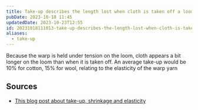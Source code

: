 ```yaml
---
title: Take-up describes the length lost when cloth is taken off a loom
pubDate: 2023-10-18 11:45
updatedDate: 2023-10-23T12:55
id: 20231018111013-take-up-describes-the-length-lost-when-cloth-is-taken-off-a-loom
aliases:
  - take-up
---
```


Because the warp is held under tension on the loom, cloth appears a bit longer on the loom than when it is taken off. An average take-up would be 10% for cotton, 15% for wool, relating to the elasticity of the warp yarn

## Sources

- [This blog post about take-up, shrinkage and elasticity](https://yarnworker.com/take-up_shrinkage_elasticity/)
